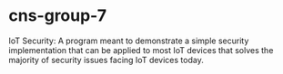 # cns-group-7
IoT Security: A program meant to demonstrate a simple security implementation that can be applied to most IoT devices that solves the majority of security issues facing IoT devices today.
